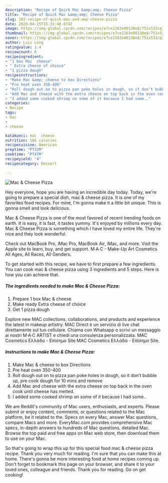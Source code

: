 ```yaml
---
description: "Recipe of Quick Mac &amp;amp; Cheese Pizza"
title: "Recipe of Quick Mac &amp;amp; Cheese Pizza"
slug: 102-recipe-of-quick-mac-and-amp-cheese-pizza
date: 2020-04-25T15:31:48.074Z
image: https://img-global.cpcdn.com/recipes/e7ce1163e00138e8/751x532cq70/mac-cheese-pizza-recipe-main-photo.jpg
thumbnail: https://img-global.cpcdn.com/recipes/e7ce1163e00138e8/751x532cq70/mac-cheese-pizza-recipe-main-photo.jpg
cover: https://img-global.cpcdn.com/recipes/e7ce1163e00138e8/751x532cq70/mac-cheese-pizza-recipe-main-photo.jpg
author: Luis Long
ratingvalue: 3.4
reviewcount: 8
recipeingredient:
- "1 box Mac  cheese"
- " Extra cheese of choice"
- "1 pizza dough"
recipeinstructions:
- "Make Mac &amp; cheese to box Directions"
- "Pre heat oven 350-400"
- "Roll dough out on to pizza pan poke holes in dough, so it don’t bubble up, pre cook dough for 10 mins and remove"
- "Add Mac and cheese with the extra cheese on top back in the oven cook until cheese has melted."
- "I added some cooked shrimp on some of it because I had some.."
categories:
- Recipe
tags:
- mac
- 
- cheese

katakunci: mac  cheese 
nutrition: 166 calories
recipecuisine: American
preptime: "PT32M"
cooktime: "PT47M"
recipeyield: "4"
recipecategory: Dessert

---
```



![Mac &amp; Cheese Pizza](https://img-global.cpcdn.com/recipes/e7ce1163e00138e8/751x532cq70/mac-cheese-pizza-recipe-main-photo.jpg)

Hey everyone, hope you are having an incredible day today. Today, we're going to prepare a special dish, mac &amp; cheese pizza. It is one of my favorites food recipes. For mine, I'm gonna make it a little bit unique. This is gonna smell and look delicious.

Mac &amp; Cheese Pizza is one of the most favored of recent trending foods on earth. It is easy, it is fast, it tastes yummy. It's enjoyed by millions every day. Mac &amp; Cheese Pizza is something which I have loved my entire life. They're nice and they look wonderful.

Check out MacBook Pro, iMac Pro, MacBook Air, iMac, and more. Visit the Apple site to learn, buy, and get support. M∙A∙C - Make-Up Art Cosmetics All Ages, All Races, All Genders.


To get started with this recipe, we have to first prepare a few ingredients. You can cook mac &amp; cheese pizza using 3 ingredients and 5 steps. Here is how you can achieve that.

<!--inarticleads1-->

##### The ingredients needed to make Mac &amp; Cheese Pizza:

1. Prepare 1 box Mac &amp; cheese
1. Make ready  Extra cheese of choice
1. Get 1 pizza dough


Explore new MAC collections, collaborations, and products and experience the latest in makeup artistry. MAC Direct è un servizio di live chat direttamente sul tuo cellulare. Chiama con Whatsapp o scrivi un messaggio ai nostri M·A·C ARTIST e chiedi una consulenza personalizzata. MAC Cosmetics Ελλάδα - Επίσημο Site MAC Cosmetics Ελλάδα - Επίσημο Site. 

<!--inarticleads2-->

##### Instructions to make Mac &amp; Cheese Pizza:

1. Make Mac &amp; cheese to box Directions
1. Pre heat oven 350-400
1. Roll dough out on to pizza pan poke holes in dough, so it don’t bubble up, pre cook dough for 10 mins and remove
1. Add Mac and cheese with the extra cheese on top back in the oven cook until cheese has melted.
1. I added some cooked shrimp on some of it because I had some..


We are Reddit&#39;s community of Mac users, enthusiasts, and experts. Please submit or enjoy content, comments, or questions related to the Mac platform, be it related to the. Specs on every Mac, answer Mac questions, compare Macs and more. EveryMac.com provides comprehensive Mac specs, in-depth answers to hundreds of Mac questions, detailed Mac. Browse the top paid and free apps on Mac web store, then download them to use on your Mac. 

So that's going to wrap this up for this special food mac &amp; cheese pizza recipe. Thank you very much for reading. I'm sure that you can make this at home. There's gonna be more interesting food at home recipes coming up. Don't forget to bookmark this page on your browser, and share it to your loved ones, colleague and friends. Thank you for reading. Go on get cooking!
